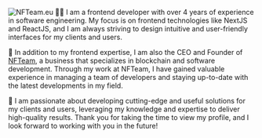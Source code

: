 ![NFTeam.eu](https://i.imgur.com/HPJiLL5.png)
👨‍💻 I am a frontend developer with over 4 years of experience in software engineering. My focus is on frontend technologies like NextJS and ReactJS, and I am always striving to design intuitive and user-friendly interfaces for my clients and users.

💼 In addition to my frontend expertise, I am also the CEO and Founder of <a href="https://nfteam.eu" target="_b">NFTeam</a>, a business that specializes in blockchain and software development. Through my work at NFTeam, I have gained valuable experience in managing a team of developers and staying up-to-date with the latest developments in my field.

🚀 I am passionate about developing cutting-edge and useful solutions for my clients and users, leveraging my knowledge and expertise to deliver high-quality results. Thank you for taking the time to view my profile, and I look forward to working with you in the future!
